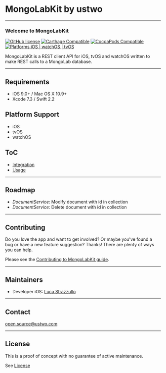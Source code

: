 # MongoLabKit by ustwo
---

### Welcome to MongoLabKit 
[![GitHub license](https://img.shields.io/badge/license-MIT-lightgrey.svg)](https://github.com/ustwo/mongolabkit-swift/blob/master/LICENSE) 
[![Carthage Compatible](https://img.shields.io/badge/Carthage-compatible-4BC51D.svg?style=flat)](https://github.com/Carthage/Carthage)
[![CocoaPods Compatible](https://img.shields.io/badge/Pods-compatible-4BC51D.svg?style=flat)](https://cocoapods.org)
[![Platforms iOS | watchOS | tvOS](https://img.shields.io/badge/Platforms-iOS%20%7C%20watchOS%20%7C%20tvOS-lightgray.svg?style=flat)](https://developer.apple.com/swift/)

MongoLabKit is a REST client API for iOS, tvOS and watchOS written to make REST calls to a MongoLab database.

---

## Requirements 

- iOS 9.0+ / Mac OS X 10.9+
- Xcode 7.3 / Swift 2.2

## Platform Support

- iOS
- tvOS
- watchOS

## ToC

* [Integration](./Documents/Integration.md)
* [Usage](./Documents/Usage.md)

---

## Roadmap

* *DocumentService*: Modify document with id in collection
* *DocumentService*: Delete document with id in collection

---

## Contributing

Do you love the app and want to get involved? Or maybe you've found a bug or 
have a new feature suggestion? Thanks! There are plenty of ways you can help.

Please see the [Contributing to MongoLabKit guide](./CONTRIBUTING.md).

---

## Maintainers

* Developer iOS: [Luca Strazzullo](mailto:luca@ustwo.com)

---

## Contact

[open.source@ustwo.com](mailto:open.source@ustwo.com)

---

## License

This is a proof of concept with no guarantee of active maintenance.

See [License](./LICENSE)

